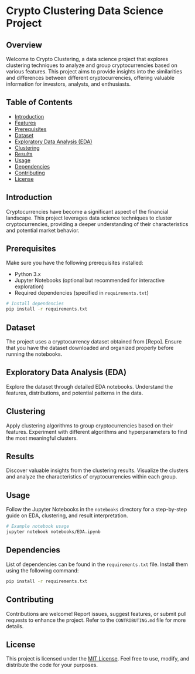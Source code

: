 # Crypto Clustering Data Science Project

## Overview

Welcome to Crypto Clustering, a data science project that explores clustering techniques to analyze and group cryptocurrencies based on various features. This project aims to provide insights into the similarities and differences between different cryptocurrencies, offering valuable information for investors, analysts, and enthusiasts.

## Table of Contents

- [Introduction](#introduction)
- [Features](#features)
- [Prerequisites](#prerequisites)
- [Dataset](#dataset)
- [Exploratory Data Analysis (EDA)](#exploratory-data-analysis-eda)
- [Clustering](#clustering)
- [Results](#results)
- [Usage](#usage)
- [Dependencies](#dependencies)
- [Contributing](#contributing)
- [License](#license)

## Introduction

Cryptocurrencies have become a significant aspect of the financial landscape. This project leverages data science techniques to cluster cryptocurrencies, providing a deeper understanding of their characteristics and potential market behavior.

## Prerequisites

Make sure you have the following prerequisites installed:

- Python 3.x
- Jupyter Notebooks (optional but recommended for interactive exploration)
- Required dependencies (specified in `requirements.txt`)

```bash
# Install dependencies
pip install -r requirements.txt
```

## Dataset

The project uses a cryptocurrency dataset obtained from [Repo]. Ensure that you have the dataset downloaded and organized properly before running the notebooks.

## Exploratory Data Analysis (EDA)

Explore the dataset through detailed EDA notebooks. Understand the features, distributions, and potential patterns in the data.

## Clustering

Apply clustering algorithms to group cryptocurrencies based on their features. Experiment with different algorithms and hyperparameters to find the most meaningful clusters.

## Results

Discover valuable insights from the clustering results. Visualize the clusters and analyze the characteristics of cryptocurrencies within each group.

## Usage

Follow the Jupyter Notebooks in the `notebooks` directory for a step-by-step guide on EDA, clustering, and result interpretation.

```bash
# Example notebook usage
jupyter notebook notebooks/EDA.ipynb
```

## Dependencies

List of dependencies can be found in the `requirements.txt` file. Install them using the following command:

```bash
pip install -r requirements.txt
```

## Contributing

Contributions are welcome! Report issues, suggest features, or submit pull requests to enhance the project. Refer to the `CONTRIBUTING.md` file for more details.

## License

This project is licensed under the [MIT License](LICENSE). Feel free to use, modify, and distribute the code for your purposes.

